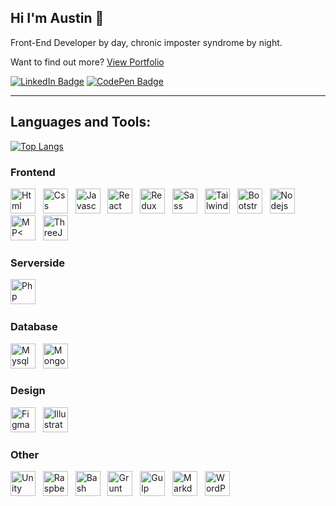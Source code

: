 ## Hi I'm Austin 🖖

Front-End Developer by day, chronic imposter syndrome by night.

Want to find out more? [View Portfolio](https://austinchiatto.com)

[![LinkedIn Badge](https://img.shields.io/badge/LinkedIn-Profile-informational?style=flat&logo=linkedin&logoColor=white&color=1e1e1e)](https://www.linkedin.com/in/austin-chiatto/)
[![CodePen Badge](https://img.shields.io/badge/CodePen-Profile-informational?style=flat&logo=codepen&logoColor=white&color=1e1e1e)](https://codepen.io/austinchiatto)

---

## Languages and Tools:

[![Top Langs](https://github-readme-stats.vercel.app/api/top-langs/?username=AustinChiatto&layout=compact&theme=dark#gh-dark-mode-only)](https://github.com/AustinChiatto/github-readme-stats)

### Frontend
<p>
    <img src="https://cdn.jsdelivr.net/gh/devicons/devicon/icons/html5/html5-plain-wordmark.svg" title="Html" width="40" height="40"/> &nbsp;
    <img src="https://cdn.jsdelivr.net/gh/devicons/devicon/icons/css3/css3-plain-wordmark.svg" title="Css" width="40" height="40"/> &nbsp;
    <img src="https://cdn.jsdelivr.net/gh/devicons/devicon/icons/javascript/javascript-original.svg" title="Javascript" width="40" height="40"/> &nbsp;
    <img src="https://cdn.jsdelivr.net/gh/devicons/devicon/icons/react/react-original.svg" title="React" width="40" height="40"/> &nbsp;
    <img src="https://cdn.jsdelivr.net/gh/devicons/devicon/icons/redux/redux-original.svg" title="Redux" width="40" height="40"/> &nbsp;
    <img src="https://cdn.jsdelivr.net/gh/devicons/devicon/icons/sass/sass-original.svg" title="Sass" width="40" height="40"/> &nbsp;
    <img src="https://cdn.jsdelivr.net/gh/devicons/devicon/icons/tailwindcss/tailwindcss-plain.svg" title="Tailwindcss" width="40" height="40"/> &nbsp;
    <img src="https://cdn.jsdelivr.net/gh/devicons/devicon/icons/bootstrap/bootstrap-original.svg" title="Bootstrap" width="40" height="40"/> &nbsp;
    <img src="https://cdn.jsdelivr.net/gh/devicons/devicon/icons/nodejs/nodejs-original.svg" title="Nodejs" width="40" height="40"/> &nbsp;
    <img src="https://cdn.jsdelivr.net/gh/devicons/devicon/icons/npm/npm-original-wordmark.svg" title="MP<" width="40" height="40"/> &nbsp;
    <img src="https://cdn.jsdelivr.net/gh/devicons/devicon/icons/threejs/threejs-original.svg" title="ThreeJS" width="40" height="40"/> &nbsp;
<!--     <img src="https://cdn.jsdelivr.net/gh/devicons/devicon/icons/typescript/typescript-original.svg" title="TypeScript" width="40" height="40"/> &nbsp;/> -->
</p>

### Serverside
<p>
    <img src="https://cdn.jsdelivr.net/gh/devicons/devicon/icons/php/php-original.svg" title="Php" width="40" height="40"/> &nbsp;
<!--     <img src="https://cdn.jsdelivr.net/gh/devicons/devicon/icons/express/express-original.svg" title="Expressjs" width="40" height="40"/> &nbsp; -->
</p>

### Database
<p>
    <img src="https://cdn.jsdelivr.net/gh/devicons/devicon/icons/mysql/mysql-original.svg" title="Mysql" width="40" height="40"/> &nbsp;
<!--     <img src="https://cdn.jsdelivr.net/gh/devicons/devicon/icons/firebase/firebase-plain-wordmark.svg" title="Firebase" width="40" height="40"/> &nbsp; -->
    <img src="https://cdn.jsdelivr.net/gh/devicons/devicon/icons/mongodb/mongodb-plain-wordmark.svg" title="MongoDB" width="40" height="40"/> 
</p>

### Design
<p>
    <img src="https://cdn.jsdelivr.net/gh/devicons/devicon/icons/figma/figma-original.svg" title="Figma" width="40" height="40"/> &nbsp;
    <img src="https://cdn.jsdelivr.net/gh/devicons/devicon/icons/illustrator/illustrator-plain.svg" title="Illustrator" width="40" height="40" />
</p>

### Other
<p>
    <img src="https://cdn.jsdelivr.net/gh/devicons/devicon/icons/unity/unity-original.svg" title="Unity" width="40" height="40"/> &nbsp;
    <img src="https://cdn.jsdelivr.net/gh/devicons/devicon/icons/raspberrypi/raspberrypi-original.svg" title="RaspberryPi" width="40" height="40"/> &nbsp;
    <img src="https://cdn.jsdelivr.net/gh/devicons/devicon/icons/bash/bash-original.svg" title="Bash" width="40" height="40"/> &nbsp;
    <img src="https://cdn.jsdelivr.net/gh/devicons/devicon/icons/grunt/grunt-original.svg" title="Grunt" width="40" height="40"/> &nbsp;
    <img src="https://cdn.jsdelivr.net/gh/devicons/devicon/icons/gulp/gulp-plain.svg" title="Gulp" width="40" height="40"/> &nbsp;
    <img src="https://cdn.jsdelivr.net/gh/devicons/devicon/icons/markdown/markdown-original.svg" title="Markdown" width="40" height="40"/> &nbsp;
    <img src="https://cdn.jsdelivr.net/gh/devicons/devicon/icons/wordpress/wordpress-original.svg" title="WordPress" width="40" height="40"/> &nbsp;
</p>


<!-- ### Stats -->
<!-- [![Anurag's GitHub stats-Dark](https://github-readme-stats.vercel.app/api?username=AustinChiatto&show_icons=true&theme=dark#gh-dark-mode-only)](https://github.com/AustinChiatto/github-readme-stats#gh-dark-mode-only) -->

